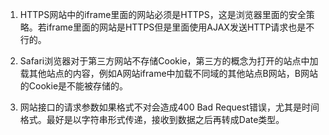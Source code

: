 
1. HTTPS网站中的iframe里面的网站必须是HTTPS，这是浏览器里面的安全策略。若iframe里面的网站是HTTPS但是里面使用AJAX发送HTTP请求也是不行的。

2. Safari浏览器对于第三方网站不存储Cookie，第三方的概念为打开的站点中加载其他站点的内容，例如A网站iframe中加载不同域的其他站点B网站，B网站的Cookie是不能被存储的。

3. 网站接口的请求参数如果格式不对会造成400 Bad Request错误，尤其是时间格式。最好是以字符串形式传递，接收到数据之后再转成Date类型。
